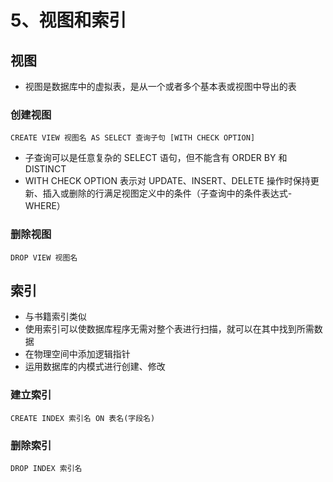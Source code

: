 # 5、视图和索引

## 视图

- 视图是数据库中的虚拟表，是从一个或者多个基本表或视图中导出的表

### 创建视图

`CREATE VIEW 视图名 AS SELECT 查询子句 [WITH CHECK OPTION]`

- 子查询可以是任意复杂的 SELECT 语句，但不能含有 ORDER BY 和 DISTINCT
- WITH CHECK OPTION 表示对 UPDATE、INSERT、DELETE 操作时保持更新、插入或删除的行满足视图定义中的条件（子查询中的条件表达式-WHERE）

### 删除视图

`DROP VIEW 视图名`

## 索引

- 与书籍索引类似
- 使用索引可以使数据库程序无需对整个表进行扫描，就可以在其中找到所需数据
- 在物理空间中添加逻辑指针
- 运用数据库的内模式进行创建、修改

### 建立索引

`CREATE INDEX 索引名 ON 表名(字段名)`

### 删除索引

`DROP INDEX 索引名`

